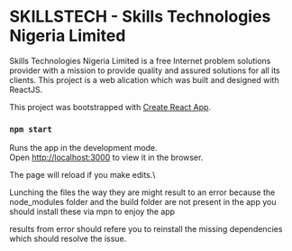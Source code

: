 # SKILLSTECH - Skills Technologies Nigeria Limited
Skills Technologies Nigeria Limited is a free Internet problem solutions provider with a mission to provide quality and assured solutions for all its clients. 
This project is a web alication which was built and designed with ReactJS. 

This project was bootstrapped with [Create React App](https://github.com/facebook/create-react-app).

### `npm start`
Runs the app in the development mode.\
Open [http://localhost:3000](http://localhost:3000) to view it in the browser.

The page will reload if you make edits.\

Lunching the files the way they are might result to an error
because the node_modules folder and the build folder are not present in the app you should install these via mpn to enjoy the app

results from error should refere you to reinstall the missing dependencies which should resolve the issue.

